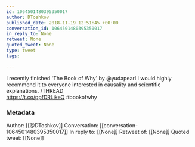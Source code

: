 ```yaml
---
id: 1064501480395350017
author: DToshkov
published_date: 2018-11-19 12:51:45 +00:00
conversation_id: 1064501480395350017
in_reply_to: None
retweet: None
quoted_tweet: None
type: tweet
tags:

---
```


I recently finished 'The Book of Why' by @yudapearl 
I would highly recommend it to everyone interested in causality and scientific explanations. /THREAD   
https://t.co/ppfDRLikeQ
#bookofwhy

### Metadata

Author: [[@DToshkov]]
Conversation: [[conversation-1064501480395350017]]
In reply to: [[None]]
Retweet of: [[None]]
Quoted tweet: [[None]]
